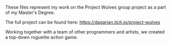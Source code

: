 These files represent my work on the Project Wulves group project as a part of my Master's Degree.

The full project can be found here: https://dagarian.itch.io/project-wulves

Working together with a team of other programmers and artists, we created a top-down roguelite action game.